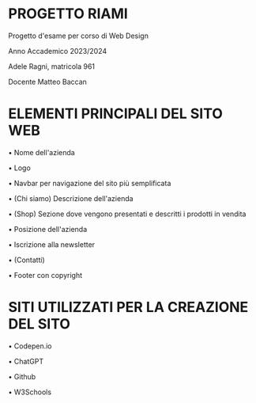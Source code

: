 # PROGETTO RIAMI

Progetto d'esame per corso  di Web Design

Anno Accademico 2023/2024

Adele Ragni, matricola 961

Docente Matteo Baccan

# ELEMENTI PRINCIPALI DEL SITO WEB
• Nome dell'azienda

• Logo

• Navbar per navigazione del sito più semplificata

• (Chi siamo) Descrizione dell'azienda

• (Shop) Sezione dove vengono presentati e descritti i prodotti in vendita

• Posizione dell'azienda

• Iscrizione alla newsletter

• (Contatti)

• Footer con copyright

# SITI UTILIZZATI PER LA CREAZIONE  DEL SITO

• Codepen.io

• ChatGPT

• Github

• W3Schools
